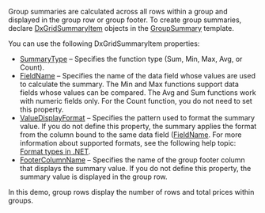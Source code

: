 Group summaries are calculated across all rows within a group and displayed in the group row or group footer. To create group summaries, declare [DxGridSummaryItem](https://docs.devexpress.com/Blazor/DevExpress.Blazor.DxGridSummaryItem) objects in the [GroupSummary](https://docs.devexpress.com/Blazor/DevExpress.Blazor.DxGrid.GroupSummary) template.  

You can use the following DxGridSummaryItem properties: 

* [SummaryType](https://docs.devexpress.com/Blazor/DevExpress.Blazor.DxGridSummaryItem.SummaryType) – Specifies the function type (Sum, Min, Max, Avg, or Count). 
* [FieldName](https://docs.devexpress.com/Blazor/DevExpress.Blazor.DxGridSummaryItem.FieldName) – Specifies the name of the data field whose values are used to calculate the summary. The Min and Max functions support data fields whose values can be compared. The Avg and Sum functions work with numeric fields only. For the Count function, you do not need to set this property. 
* [ValueDisplayFormat](https://docs.devexpress.com/Blazor/DevExpress.Blazor.DxGridSummaryItem.ValueDisplayFormat) – Specifies the pattern used to format the summary value. If you do not define this property, the summary applies the format from the column bound to the same data field ([FieldName](https://docs.devexpress.com/Blazor/DevExpress.Blazor.DxGridSummaryItem.FieldName). For more information about supported formats, see the following help topic: [Format types in .NET](https://docs.microsoft.com/en-us/dotnet/standard/base-types/formatting-types). 
* [FooterColumnName](https://docs.devexpress.com/Blazor/DevExpress.Blazor.DxGridSummaryItem.FooterColumnName) – Specifies the name of the group footer column that displays the summary value. If you do not define this property, the summary value is displayed in the group row. 

In this demo, group rows display the number of rows and total prices within groups. 
